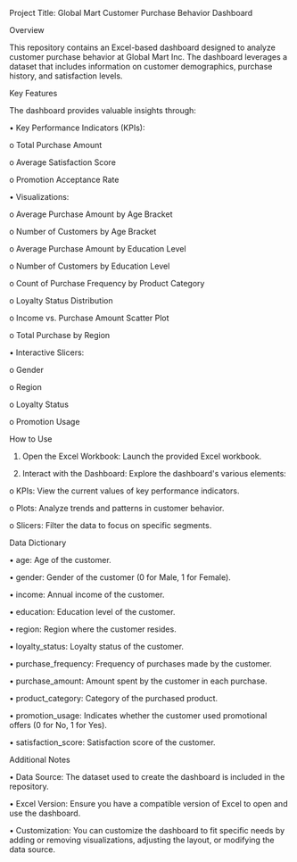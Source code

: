 Project Title: Global Mart Customer Purchase Behavior Dashboard

Overview

This repository contains an Excel-based dashboard designed to analyze customer purchase behavior at Global Mart Inc. The dashboard leverages a dataset that includes information on customer demographics, purchase history, and satisfaction levels.

Key Features

The dashboard provides valuable insights through:

•	Key Performance Indicators (KPIs):

o	Total Purchase Amount

o	Average Satisfaction Score

o	Promotion Acceptance Rate

•	Visualizations:

o	Average Purchase Amount by Age Bracket

o	Number of Customers by Age Bracket

o	Average Purchase Amount by Education Level

o	Number of Customers by Education Level

o	Count of Purchase Frequency by Product Category


o	Loyalty Status Distribution

o	Income vs. Purchase Amount Scatter Plot

o	Total Purchase by Region

•	Interactive Slicers:

o	Gender

o	Region

o	Loyalty Status

o	Promotion Usage

How to Use

1.	Open the Excel Workbook: Launch the provided Excel workbook.

2.	Interact with the Dashboard: Explore the dashboard's various elements: 

o	KPIs: View the current values of key performance indicators.

o	Plots: Analyze trends and patterns in customer behavior.

o	Slicers: Filter the data to focus on specific segments.

Data Dictionary

•	age: Age of the customer.

•	gender: Gender of the customer (0 for Male, 1 for Female).

•	income: Annual income of the customer.

•	education: Education level of the customer.

•	region: Region where the customer resides.

•	loyalty_status: Loyalty status of the customer.

•	purchase_frequency: Frequency of purchases made by the customer.

•	purchase_amount: Amount spent by the customer in each purchase.

•	product_category: Category of the purchased product.

•	promotion_usage: Indicates whether the customer used promotional offers (0 for No, 1 for Yes).

•	satisfaction_score: Satisfaction score of the customer.

Additional Notes

•	Data Source: The dataset used to create the dashboard is included in the repository.

•	Excel Version: Ensure you have a compatible version of Excel to open and use the dashboard.

•	Customization: You can customize the dashboard to fit specific needs by adding or removing visualizations, adjusting the layout, or modifying the data source.
